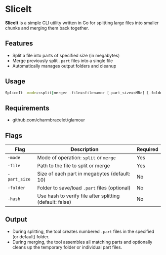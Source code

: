 # SliceIt

**SliceIt** is a simple CLI utility written in Go for splitting large files into smaller chunks and merging them back together.

## Features

- Split a file into parts of specified size (in megabytes)
- Merge previously split `.part` files into a single file
- Automatically manages output folders and cleanup

## Usage

```bash
SpliceIt -mode=<split|merge> -file=<filename> [-part_size=<MB>] [-folder=<folder_path>]
```

## Requirements

- github.com/charmbracelet/glamour

## Flags

| Flag         | Description                                                   | Required |
| ------------ | --------------------------------------------------------------| -------- |
| `-mode`      | Mode of operation: `split` or `merge`                         | Yes      |
| `-file`      | Path to the file to split or merge                            | Yes      |
| `-part_size` | Size of each part in megabytes (default: 10)                  | No       |
| `-folder`    | Folder to save/load `.part` files (optional)                  | No       |
| `-hash`      | Use hash to verify file after splitting (default: false)      | No       |

## Output

- During splitting, the tool creates numbered `.part` files in the specified (or default) folder.
- During merging, the tool assembles all matching parts and optionally cleans up the temporary folder or individual part files.
